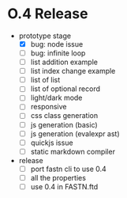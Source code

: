 # O.4 Release

- prototype stage
  - [x] bug: node issue
  - [ ] bug: infinite loop
  - [ ] list addition example
  - [ ] list index change example
  - [ ] list of list
  - [ ] list of optional record
  - [ ] light/dark mode
  - [ ] responsive
  - [ ] css class generation
  - [ ] js generation (basic)
  - [ ] js generation (evalexpr ast)
  - [ ] quickjs issue
  - [ ] static markdown compiler
- release
  - [ ] port fastn cli to use 0.4
  - [ ] all the properties
  - [ ] use 0.4 in FASTN.ftd
